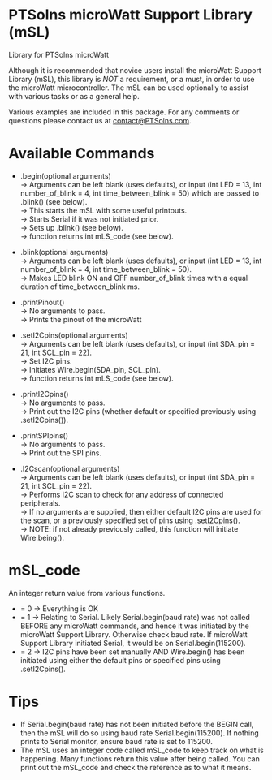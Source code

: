 # PTSolns microWatt Support Library (mSL)
Library for PTSolns microWatt

Although it is recommended that novice users install the microWatt Support Library (mSL), this library is *NOT* a requirement, or a must, in order to use the microWatt microcontroller. The mSL can be used optionally to assist with various tasks or as a general help.

Various examples are included in this package. For any comments or questions please contact us at contact@PTSolns.com.


# Available Commands
- .begin(optional arguments)<br />
  -> Arguments can be left blank (uses defaults), or input (int LED = 13, int number_of_blink = 4, int time_between_blink = 50) which are passed to .blink() (see below).<br />
  -> This starts the mSL with some useful printouts.<br />
  -> Starts Serial if it was not initiated prior.<br />
  -> Sets up .blink() (see below).<br />
  -> function returns int mLS_code (see below).

- .blink(optional arguments)<br />
  -> Arguments can be left blank (uses defaults), or input (int LED = 13, int number_of_blink = 4, int time_between_blink = 50).<br />
  -> Makes LED blink ON and OFF number_of_blink times with a equal duration of time_between_blink ms.<br />

- .printPinout()<br />
  -> No arguments to pass.<br />
  -> Prints the pinout of the microWatt<br />
  
- .setI2Cpins(optional arguments)<br />
  -> Arguments can be left blank (uses defaults), or input (int SDA_pin = 21, int SCL_pin = 22).<br />
  -> Set I2C pins.<br />
  -> Initiates Wire.begin(SDA_pin, SCL_pin).<br />
  -> function returns int mLS_code (see below).
  
- .printI2Cpins()<br />
  -> No arguments to pass.<br />
  -> Print out the I2C pins (whether default or specified previously using .setI2Cpins()).<br />
  
- .printSPIpins()<br />
  -> No arguments to pass.<br />
  -> Print out the SPI pins.<br />
  
- .I2Cscan(optional arguments)<br />
  -> Arguments can be left blank (uses defaults), or input (int SDA_pin = 21, int SCL_pin = 22).<br />
  -> Performs I2C scan to check for any address of connected peripherals.<br />
  -> If no arguments are supplied, then either default I2C pins are used for the scan, or a previously specified set of pins using .setI2Cpins().<br />
  -> NOTE: if not already previously called, this function will initiate Wire.being().<br />


# mSL_code
An integer return value from various functions.
- = 0 -> Everything is OK
- = 1 -> Relating to Serial. Likely Serial.begin(baud rate) was not called BEFORE any microWatt commands, and hence it was initiated by the microWatt Support Library. Otherwise check baud rate. If microWatt Support Library initiated Serial, it would be on Serial.begin(115200).
- = 2 -> I2C pins have been set manually AND Wire.begin() has been initiated using either the default pins or specified pins using .setI2Cpins().

  
# Tips
- If Serial.begin(baud rate) has not been initiated before the BEGIN call, then the mSL will do so using baud rate Serial.begin(115200). If nothing prints to Serial monitor, ensure baud rate is set to 115200.
- The mSL uses an integer code called mSL_code to keep track on what is happening. Many functions return this value after being called. You can print out the mSL_code and check the reference as to what it means.
